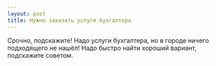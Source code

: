 ```yaml
---
layout: post 
title: Нужно заказать услуги бухгалтера 
--- 
```

Срочно, подскажите! Надо услуги бухгалтера, но в городе ничего подходящего не нашёл! Надо быстро найти хороший вариант, подскажите советом.